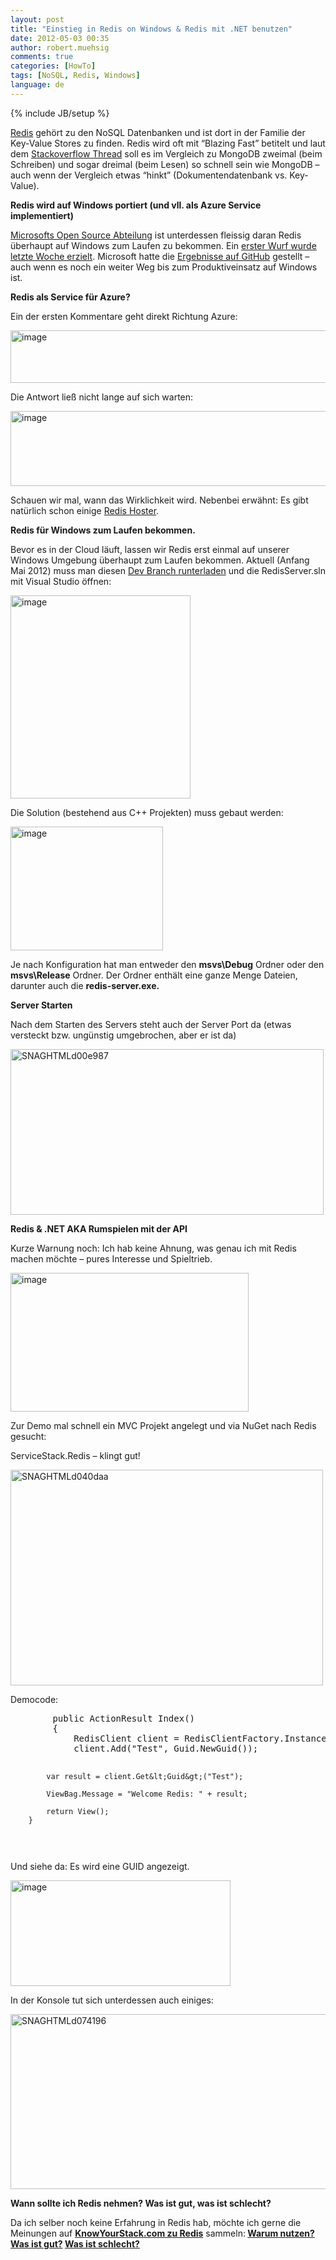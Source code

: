 ```yaml
---
layout: post
title: "Einstieg in Redis on Windows & Redis mit .NET benutzen"
date: 2012-05-03 00:35
author: robert.muehsig
comments: true
categories: [HowTo]
tags: [NoSQL, Redis, Windows]
language: de
---
```

{% include JB/setup %}
<p><a href="http://redis.io/">Redis</a> gehört zu den NoSQL Datenbanken und ist dort in der Familie der Key-Value Stores zu finden. Redis wird oft mit “Blazing Fast” betitelt und laut dem <a href="http://stackoverflow.com/questions/5252577/how-much-faster-is-redis-than-mongodb">Stackoverflow Thread</a> soll es im Vergleich zu MongoDB zweimal (beim Schreiben) und sogar dreimal (beim Lesen) so schnell sein wie MongoDB – auch wenn der Vergleich etwas “hinkt” (Dokumentendatenbank vs. Key-Value).</p> <p><strong>Redis wird auf Windows portiert (und vll. als Azure Service implementiert)</strong></p> <p><a href="http://blogs.msdn.com/b/interoperability/archive/2012/04/12/announcing-one-more-way-microsoft-will-engage-with-the-open-source-and-standards-communities.aspx">Microsofts Open Source Abteilung</a> ist unterdessen fleissig daran Redis überhaupt auf Windows zum Laufen zu bekommen. Ein <a href="http://blogs.msdn.com/b/interoperability/archive/2012/04/26/here-s-to-the-first-release-from-ms-open-tech-redis-on-windows.aspx">erster Wurf wurde letzte Woche erzielt</a>. Microsoft hatte die <a href="https://github.com/MSOpenTech/redis">Ergebnisse auf GitHub</a> gestellt – auch wenn es noch ein weiter Weg bis zum Produktiveinsatz auf Windows ist.</p> <p><strong>Redis als Service für Azure?</strong></p> <p>Ein der ersten Kommentare geht direkt Richtung Azure:</p> <p><a href="{{BASE_PATH}}/assets/wp-images/image1529.png"><img style="background-image: none; border-bottom: 0px; border-left: 0px; padding-left: 0px; padding-right: 0px; display: inline; border-top: 0px; border-right: 0px; padding-top: 0px" title="image" border="0" alt="image" src="{{BASE_PATH}}/assets/wp-images/image_thumb694.png" width="586" height="84"></a></p> <p>Die Antwort ließ nicht lange auf sich warten:</p> <p><a href="{{BASE_PATH}}/assets/wp-images/image1530.png"><img style="background-image: none; border-bottom: 0px; border-left: 0px; padding-left: 0px; padding-right: 0px; display: inline; border-top: 0px; border-right: 0px; padding-top: 0px" title="image" border="0" alt="image" src="{{BASE_PATH}}/assets/wp-images/image_thumb695.png" width="589" height="120"></a></p> <p>Schauen wir mal, wann das Wirklichkeit wird. Nebenbei erwähnt: Es gibt natürlich schon einige <a href="http://www.cloudhostingguru.com/redis-server-hosting.php">Redis Hoster</a>.</p> <p><strong>Redis für Windows zum Laufen bekommen.</strong></p> <p>Bevor es in der Cloud läuft, lassen wir Redis erst einmal auf unserer Windows Umgebung überhaupt zum Laufen bekommen. Aktuell (Anfang Mai 2012) muss man diesen <a href="https://github.com/MSOpenTech/redis/tree/bksavecow">Dev Branch runterladen</a> und die RedisServer.sln mit Visual Studio öffnen:</p> <p><a href="{{BASE_PATH}}/assets/wp-images/image1531.png"><img style="background-image: none; border-bottom: 0px; border-left: 0px; padding-left: 0px; padding-right: 0px; display: inline; border-top: 0px; border-right: 0px; padding-top: 0px" title="image" border="0" alt="image" src="{{BASE_PATH}}/assets/wp-images/image_thumb696.png" width="288" height="325"></a></p> <p>Die Solution (bestehend aus C++ Projekten) muss gebaut werden:</p> <p><a href="{{BASE_PATH}}/assets/wp-images/image1532.png"><img style="background-image: none; border-bottom: 0px; border-left: 0px; margin: 0px; padding-left: 0px; padding-right: 0px; display: inline; border-top: 0px; border-right: 0px; padding-top: 0px" title="image" border="0" alt="image" src="{{BASE_PATH}}/assets/wp-images/image_thumb697.png" width="244" height="198"></a></p> <p>Je nach Konfiguration hat man entweder den <strong>msvs\Debug</strong> Ordner oder den <strong>msvs\Release</strong> Ordner. Der Ordner enthält eine ganze Menge Dateien, darunter auch die <strong>redis-server.exe.</strong></p> <p><strong>Server Starten</strong></p> <p>Nach dem Starten des Servers steht auch der Server Port da (etwas versteckt bzw. ungünstig umgebrochen, aber er ist da)</p> <p><a href="{{BASE_PATH}}/assets/wp-images/SNAGHTMLd00e987.png"><img style="background-image: none; border-bottom: 0px; border-left: 0px; padding-left: 0px; padding-right: 0px; display: inline; border-top: 0px; border-right: 0px; padding-top: 0px" title="SNAGHTMLd00e987" border="0" alt="SNAGHTMLd00e987" src="{{BASE_PATH}}/assets/wp-images/SNAGHTMLd00e987_thumb.png" width="501" height="265"></a></p> <p><strong>Redis &amp; .NET AKA Rumspielen mit der API</strong></p> <p>Kurze Warnung noch: Ich hab keine Ahnung, was genau ich mit Redis machen möchte – pures Interesse und Spieltrieb.</p> <p><a href="{{BASE_PATH}}/assets/wp-images/image1533.png"><img style="background-image: none; border-bottom: 0px; border-left: 0px; padding-left: 0px; padding-right: 0px; display: inline; border-top: 0px; border-right: 0px; padding-top: 0px" title="image" border="0" alt="image" src="{{BASE_PATH}}/assets/wp-images/image_thumb698.png" width="381" height="222"></a></p> <p>Zur Demo mal schnell ein MVC Projekt angelegt und via NuGet nach Redis gesucht:</p> <p>ServiceStack.Redis – klingt gut!</p> <p><a href="{{BASE_PATH}}/assets/wp-images/SNAGHTMLd040daa.png"><img style="background-image: none; border-bottom: 0px; border-left: 0px; padding-left: 0px; padding-right: 0px; display: inline; border-top: 0px; border-right: 0px; padding-top: 0px" title="SNAGHTMLd040daa" border="0" alt="SNAGHTMLd040daa" src="{{BASE_PATH}}/assets/wp-images/SNAGHTMLd040daa_thumb.png" width="500" height="345"></a></p> <p>Democode:</p> <div style="padding-bottom: 0px; margin: 0px; padding-left: 0px; padding-right: 0px; display: inline; float: none; padding-top: 0px" id="scid:812469c5-0cb0-4c63-8c15-c81123a09de7:a4264196-1f20-4255-b277-b52ba412f148" class="wlWriterEditableSmartContent"><pre name="code" class="c#">        public ActionResult Index()
        {
            RedisClient client = RedisClientFactory.Instance.CreateRedisClient("localhost",6379);
            client.Add("Test", Guid.NewGuid());

            var result = client.Get&lt;Guid&gt;("Test");

            ViewBag.Message = "Welcome Redis: " + result;

            return View();
        }
</pre></div>





<p>Und siehe da: Es wird eine GUID angezeigt.</p>
<p><a href="{{BASE_PATH}}/assets/wp-images/image1534.png"><img style="background-image: none; border-bottom: 0px; border-left: 0px; padding-left: 0px; padding-right: 0px; display: inline; border-top: 0px; border-right: 0px; padding-top: 0px" title="image" border="0" alt="image" src="{{BASE_PATH}}/assets/wp-images/image_thumb699.png" width="352" height="169"></a></p>
<p>In der Konsole tut sich unterdessen auch einiges:</p>
<p><a href="{{BASE_PATH}}/assets/wp-images/SNAGHTMLd074196.png"><img style="background-image: none; border-bottom: 0px; border-left: 0px; padding-left: 0px; padding-right: 0px; display: inline; border-top: 0px; border-right: 0px; padding-top: 0px" title="SNAGHTMLd074196" border="0" alt="SNAGHTMLd074196" src="{{BASE_PATH}}/assets/wp-images/SNAGHTMLd074196_thumb.png" width="529" height="280"></a></p>





<p><strong>Wann sollte ich Redis nehmen? Was ist gut, was ist schlecht?</strong></p>
<p>Da ich selber noch keine Erfahrung in Redis hab, möchte ich gerne die Meinungen auf <a href="http://www.knowyourstack.com/what-is/redis"><strong>KnowYourStack.com zu Redis</strong></a> sammeln:<strong> </strong><a href="http://www.knowyourstack.com/when-should-i-use/redis"><strong>Warum nutzen?</strong></a><strong> </strong><a href="http://www.knowyourstack.com/why/redis/rocks"><strong>Was ist gut?</strong></a><strong> </strong><a href="http://www.knowyourstack.com/why/redis/sucks"><strong>Was ist schlecht?</strong></a></p>
